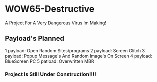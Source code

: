 # WOW65-Destructive
A Project For A Very Dangerous Virus Im Making!
## Payload's Planned

1 payload: Open Random Sites/programs
2 payload: Screen Glitch
3 payload: Popup Message's And Random Image's On Screen
4 payload: BlueScreen PC
5 patload: Overwritten MBR

### Project Is Still Under Construction!!!!
